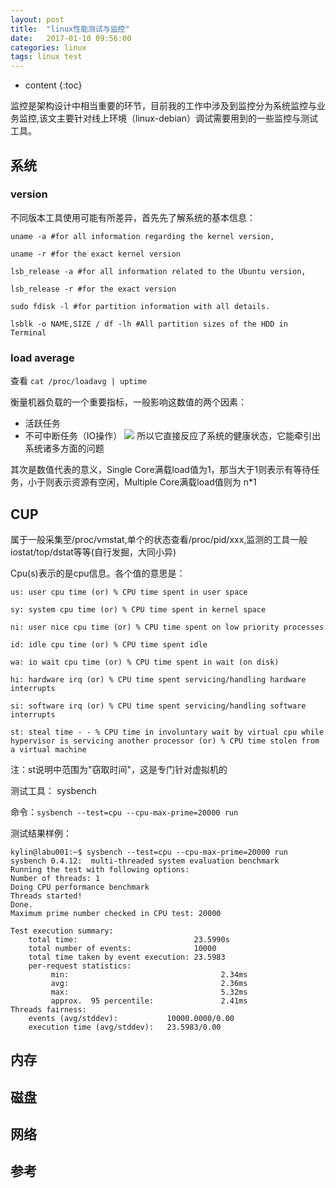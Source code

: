 ```yaml
---
layout: post
title:  "linux性能测试与监控"
date:   2017-01-10 09:56:00
categories: linux
tags: linux test
---
```


* content
{:toc}

监控是架构设计中相当重要的环节，目前我的工作中涉及到监控分为系统监控与业务监控,该文主要针对线上环境（linux-debian）调试需要用到的一些监控与测试工具。





## 系统

### version

不同版本工具使用可能有所差异，首先先了解系统的基本信息：

```
uname -a #for all information regarding the kernel version,

uname -r #for the exact kernel version

lsb_release -a #for all information related to the Ubuntu version,

lsb_release -r #for the exact version

sudo fdisk -l #for partition information with all details.

lsblk -o NAME,SIZE / df -lh #All partition sizes of the HDD in Terminal
```

### load average

查看 `cat /proc/loadavg | uptime`

衡量机器负载的一个重要指标，一般影响这数值的两个因素：
 - 活跃任务
 - 不可中断任务（IO操作）
![](https://pic1.zhimg.com/v2-3a6052ede46286ffe2d00c952f817710_b.png)
所以它直接反应了系统的健康状态，它能牵引出系统诸多方面的问题

其次是数值代表的意义，Single Core满载load值为1，那当大于1则表示有等待任务，小于则表示资源有空闲，Multiple Core满载load值则为 n*1

## CUP

属于一般采集至/proc/vmstat,单个的状态查看/proc/pid/xxx,监测的工具一般iostat/top/dstat等等(自行发掘，大同小异)

Cpu(s)表示的是cpu信息。各个值的意思是：

```
us: user cpu time (or) % CPU time spent in user space

sy: system cpu time (or) % CPU time spent in kernel space

ni: user nice cpu time (or) % CPU time spent on low priority processes

id: idle cpu time (or) % CPU time spent idle

wa: io wait cpu time (or) % CPU time spent in wait (on disk)

hi: hardware irq (or) % CPU time spent servicing/handling hardware interrupts

si: software irq (or) % CPU time spent servicing/handling software interrupts

st: steal time - - % CPU time in involuntary wait by virtual cpu while hypervisor is servicing another processor (or) % CPU time stolen from a virtual machine
```

注：st说明中范围为"窃取时间"，这是专门针对虚拟机的

测试工具： sysbench

命令：`sysbench --test=cpu --cpu-max-prime=20000 run`

测试结果样例：

```
kylin@labu001:~$ sysbench --test=cpu --cpu-max-prime=20000 run
sysbench 0.4.12:  multi-threaded system evaluation benchmark
Running the test with following options:
Number of threads: 1
Doing CPU performance benchmark
Threads started!
Done.
Maximum prime number checked in CPU test: 20000
 
Test execution summary:
    total time:                          23.5990s
    total number of events:              10000
    total time taken by event execution: 23.5983
    per-request statistics:
         min:                                  2.34ms
         avg:                                  2.36ms
         max:                                  5.32ms
         approx.  95 percentile:               2.41ms
Threads fairness:
    events (avg/stddev):           10000.0000/0.00
    execution time (avg/stddev):   23.5983/0.00
```

## 内存

## 磁盘

## 网络

## 参考
